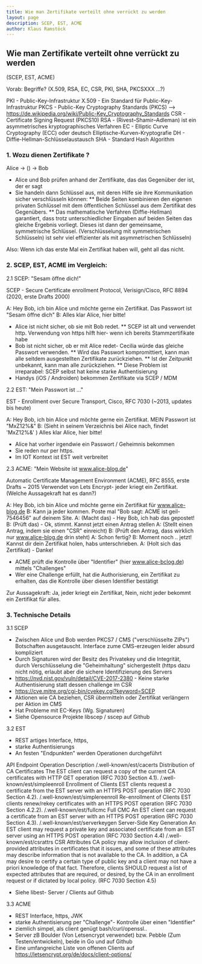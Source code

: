 ```yaml
---
title: Wie man Zertifikate verteilt ohne verrückt zu werden
layout: page
description: SCEP, EST, ACME
author: Klaus Ramstöck
---
```



## Wie man Zertifikate verteilt ohne verrückt zu werden

(SCEP, EST, ACME)

Vorab: Begriffe? (X.509, RSA, EC, CSR, PKI, SHA, PKCSXXX ...?)

PKI     - Public-Key-Infrastruktur
X.509   - Ein Standard für Public-Key-Infrastruktur
PKCS    - Public-Key Cryptography Standards (PKCS) --> https://de.wikipedia.org/wiki/Public-Key_Cryptography_Standards
CSR     - Certificate Signing Request (PKCS10)
RSA     - (Rivest–Shamir–Adleman) ist ein asymmetrisches kryptographisches Verfahren
EC      - Elliptic Curve Cryptography (ECC) oder deutsch Elliptische-Kurven-Kryptografie
DH      - Diffie-Hellman-Schlüsselaustausch
SHA     - Standard Hash Algorithm

### 1. Wozu dienen Zertifikate ?

Alice   -> () ->   Bob

* Alice und Bob prüfen anhand der Zertifikate, das das Gegenüber der ist, der er sagt
* Sie handeln dann Schlüssel aus, mit deren Hilfe sie ihre Kommunikation sicher verschlüsseln können:
** Beide Seiten kombinieren den eigenen privaten Schlüssel mit dem öffentlichen Schlüssel aus dem Zertifikat des Gegenübers.
** Das mathematische Verfahren (Diffie-Hellman) garantiert, dass trotz unterschiedlicher Eingaben auf beiden Seiten das
   gleiche Ergebnis vorliegt. Dieses ist dann der gemeinsame, symmetrische Schlüssel. (Verschlüsselung mit symmetrischen Schlüsseln)
   ist sehr viel effizienter als mit asymmetrischen Schlüsseln)

Also: Wenn ich das erste Mal ein Zertifikat haben will, geht all das nicht.

### 2. SCEP, EST, ACME im Vergleich:

2.1 SCEP: "Sesam öffne dich!"

SCEP - Secure Certificate enrollment Protocol, Verisign/Cisco, RFC 8894 (2020, erste Drafts 2000)

A: Hey Bob, ich bin Alice und möchte gerne ein Zertifikat. Das Passwort ist "Sesam öffne dich"
B: Alles klar Alice, hier bitte!

* Alice ist nicht sicher, ob sie mit Bob redet.
** SCEP ist alt und verwendet http. Verwendung von https hilft hier- wenn ich bereits Stammzertifikate habe
* Bob ist nicht sicher, ob er mit Alice redet- Cecilia würde das gleiche Passwort verwenden.
** Wird das Passwort kompromittiert, kann man alle seitdem ausgestellten Zertifikate zurückziehen.
** Ist der Zeitpunkt unbekannt, kann man alle zurückziehen.
** Diese Problem ist irreparabel: SCEP selbst hat keine starke Authentisierung
* Handys (iOS / Androiden) bekommen Zertifikate via SCEP / MDM


2.2 EST: "Mein Passwort ist ..."

EST - Enrollment over Secure Transport, Cisco, RFC 7030 (~2013, updates bis heute)

A: Hey Bob, ich bin Alice und möchte gerne ein Zertifikat. MEIN Passwort ist "MxZ12%&"
B: (Sieht in seinem Verzeichnis bei Alice nach, findet 'MxZ12%&' ) Alles klar Alice, hier bitte!

* Alice hat vorher irgendwie ein Passwort / Geheimnis bekommen
* Sie reden nur per https.
* Im IOT Kontext ist EST weit verbreitet


2.3 ACME: "Mein Website ist www.alice-blog.de"

Automatic Certificate Management Environment (ACME), RFC 8555, erste Drafts ~ 2015
Verwendet von Lets Encrypt- jeder kriegt ein Zertifikat. (Welche Aussagekraft hat es dann?)

A: Hey Bob, ich bin Alice und möchte gerne ein Zertifikat für www.alice-blog.de
B: Kann ja jeder kommen. Poste mal "Bob sagt: ACME ist geil- 7546456" auf deinem Site.
A: (Macht das) - Hey Bob, ich hab das gepostet!
B: (Prüft das) - Ok, stimmt. Kannst jetzt einen Antrag stellen
A: (Stellt einen Antrag, indem sie einen "CSR" einreicht)
B: (Prüft den Antrag, dass wirklich nur www.alice-blog.de drin steht)
A: Schon fertig?
B: Moment noch .. jetzt! Kannst dir dein Zertifikat holen, habs unterschrieben.
A: (Holt sich das Zertifikat) - Danke!

* ACME prüft die Kontrolle über "Identifier" (hier www.alice-bclog.de) mittels "Challenges"
* Wer eine Challenge erfüllt, hat die Authorisierung, ein Zertifikat zu erhalten, das die
  Kontrolle über diesen Identifier bestätigt

Zur Aussagekraft: Ja, jeder kriegt ein Zertifikat, Nein, nicht jeder bekommt ein Zertifikat für alles.



### 3. Technische Details

3.1 SCEP

* Zwischen Alice und Bob werden PKCS7 / CMS ("verschlüsselte ZIPs") Botschaften ausgetauscht.
  Interface zume CMS-erzeugen leider absurd kompliziert
* Durch Signaturen wird der Besitz des Privatekey und die Integrität, durch Verschlüsselung die
  "Geheimhaltung" sichergestellt (https dazu nicht nötig, erlaubt aber die sichere Identifizierung
  des Servers
* https://nvd.nist.gov/vuln/detail/CVE-2017-2380 - Keine starke Authentisierung
  statt dessen challenge im CSR
* https://cve.mitre.org/cgi-bin/cvekey.cgi?keyword=SCEP
* Aktionen wie CA beziehen, CSR übermitteln oder Zertifikat verlängern per Aktion im CMS
* Hat Probleme mit EC-Keys (Wg. Signaturen)
* Siehe Opensource Projekte libscep / sscep auf Github

3.2 EST

* REST artiges Interface, https,
* starke Authentisierungs
* An festen "Endpunkten" werden Operationen durchgeführt


API Endpoint	Operation	Description
/.well-known/est/cacerts	Distribution of CA Certificates	The EST client can request a copy of the current CA certificates with HTTP GET operation (RFC 7030 Section 4.1).
/.well-known/est/simpleenroll	Enrollment of Clients	EST clients request a certificate from the EST server with an HTTPS POST operation (RFC 7030 Section 4.2).
/.well-known/est/simplereenroll	Re-enrollment of Clients	EST clients renew/rekey certificates with an HTTPS POST operation (RFC 7030 Section 4.2.2).
/.well-known/est/fullcmc	Full CMC	An EST client can request a certificate from an EST server with an HTTPS POST operation (RFC 7030 Section 4.3).
/.well-known/est/serverkeygen	Server-Side Key Generation	An EST client may request a private key and associated certificate from an EST server using an HTTPS POST operation (RFC 7030 Section 4.4)
/.well-known/est/csrattrs	CSR Attributes	CA policy may allow inclusion of client-provided attributes in certificates that it issues, and some of these attributes may describe information that is not available to the CA. In addition, a CA may desire to certify a certain type of public key and a client may not have a priori knowledge of that fact. Therefore, clients SHOULD request a list of expected attributes that are required, or desired, by the CA in an enrollment request or if dictated by local policy. (RFC 7030 Section 4.5)

* Siehe libest- Server / Clients auf Github

3.3 ACME

* REST Interface, https, JWK
* starke Authentisierung per "Challenge"- Kontrolle über einen "Identifier"
* ziemlich simpel, als client genügt bash/curl/openssl..
* Server zB Boulder (Von Letsencrypt verwendet) bzw. Pebble (Zum Testen/entwickeln), beide in Go und auf Github
* Eine umfangreiche Liste von offenen Clients auf https://letsencrypt.org/de/docs/client-options/

